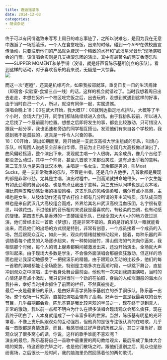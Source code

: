 ```yaml
---
title: 邂逅摇滚乐
date: 2014-12-03
categories:
- 随谈杂记
---
```

  
终于可以有闲情逸致来写写上周日的难忘事迹了，之所以说难忘，是因为我在无意中邂逅了一场摇滚乐。一个人在食堂吃饭，出来的时候，碰到一个APP在做校园宣传活动，只要注册他们的产品就免费送一个精致的水杯和“武汉星光音乐”现场演唱会的门票。该演唱会实则是几支摇滚乐团的演出，其中有最著名的两支香港乐队——SUPPER MOMENT和杀手锏（没错，就是好声音陈乐基所创立的乐队）。看到这样的活动，对于喜欢音乐的我来说，无疑是一大惊喜。  
![](/image/rock.jpg)  
<!-- more --> 
而这一次“邂逅”，还真是机缘巧合，如果我按部就班，重复日复一日的生活规律（即宿舍-实验室-食堂三点一线）的话，这样的机会就错过了。当时我想着周日出去走走，本想在另外一个校区吃完饭之后，出去玩的，没想到就遇到这样的好事，由于当时自己一个人，所以，就没有同伴一起，实属遗憾。   
演唱会晚上18：00在武大开始，我大概17：00就到达指定地点排队，大概等了半个小时，会场大门打开，同学们都陆陆续续进入会场。由于我排队较前，所以进入之后找了一个最前面的位置。想想之后即将发生的事，都会比较激动，只可惜没人跟我一起分享，我也迅速和旁边的同学相互搭讪，发现他们有来自各个学校的，我感到我不是孤独的，这真是一件令人兴奋的事。   
18：00开始，演出如期而至，刚开始是一支武汉高校大学生组成的乐队，叫烧心乐队，听周围人说成员全部来自华师，目前为止已经在全国几大高校做过演出了，曲风偏轻摇滚，整个演出下来，发现就主唱一个人很嗨，其余成员，像几个吉他手都没怎么动过，其中一个帅哥，甚至几首歌下来都没笑过，这有点出乎我的意料。第二支乐队也是来自武汉本地，主唱是一名女生，其余都是男的，叫Meat Sucks，是一支非常劲爆的乐队，不管是主唱，还是几位吉他手，几首歌都是展现的都是非常带劲，尤其是主唱，演出过程中，一到高潮就拼命地甩头，一个女生能有如此劲爆的舞台风格，也是有点让我出乎意料。第三支乐队同样也是武汉本地，相比前两支略动感劲爆的摇滚风格，这支乐队的风格偏柔和，偶尔有点小高潮，主唱也是女生，从肢体动作还有穿衣打扮上都有几分所谓的非主流特质。乐队成员同样也是来自武汉几大高校组合而成，外界给其名曰武汉高校混血乐团，名字很有意思，叫做花虫。不过他们的音乐相对来说我是最喜欢的，有轻柔的曲调，也有动感的旋律。第四支乐队是香港的一支硬摇滚乐队，已经全国大大小小的地方做过巡演，他们曾经出过一首歌《梦想》，还是非常不错的。真的是好的乐队一眼就能看出来，而且他们的出场的方式很是特别，非常有创意，一个成员接着一个成员的入场，然后跟观众互动，如此一来，观众的情绪就被带动起来，接着，每种乐器的声调随着每个成员的入场逐步起来，有一种势如破竹，排山倒海的气流向你逼来，我相信那个时候，每个人的肾上腺素都瞬间被激发出来，还没开始演出，全场就大声惊叫起来。由于现场大多数是学生，不会像外面演唱会那般疯狂激动，但这样的场面也是让我深切地感受了一把摇滚乐的精髓。由于跟观众互动的比较多，他们的每一首歌的演唱都能让全场膨胀，特别是主唱多次在高潮时段，一纵跳下舞台，直接冲到观众之中演唱，由于我身处舞台最前面，他也有一次来到我周围演唱，当时的心情还是有点小激动，我只记得当时一个劲的在拍照，身后的人如涨潮般的海水向我扑来，幸好当时拼命抓住了前面的栏杆，不然真被挤走。  
最后一支是最重磅的乐队，是由好声音学员陈乐基创立的杀手锏乐队。陈乐基一出场，整个现场一片欢腾，直接把演唱会带向了高潮。好声音一直是我最喜欢的音乐节目，几乎每期都会看，陈乐基算是我比较喜欢的学员之一，现在终于见到真人，非常的激动，我以前一点都不明白为什么在很多演唱会现场观众会那么疯狂，现在我终于明白了，人本身就组成了一个丰富多彩的世界。当然，陈乐基有明星的光环罩着，不像上支乐队跟观众的互动强烈，但他真的是很专注很认真的在唱歌，几乎每一首歌都是真情流露，而且，我感觉经过好声音的历练之后，其口才相当好，跟观众说了很多窝心的话，你说，这样的歌手谁能不喜欢呢？    
演出的最后，陈乐基将自己一首歌中最重要的两句教给观众，最后形成了集体大合唱的架势，待这首歌完毕之时，也是他们散场之时。跟他们道别之后，观众也是纷纷离场，之后很长一段时间，我的脑海里仍然回荡着他的两句歌词。